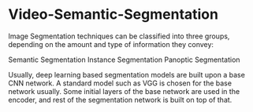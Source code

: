 # Video-Semantic-Segmentation


 Image Segmentation techniques can be classified into three groups, depending on the amount and type of information they convey:

Semantic Segmentation
Instance Segmentation
Panoptic Segmentation


Usually, deep learning based segmentation models are built upon a base CNN network. A standard model such as VGG is chosen for the base network usually. Some initial layers of the base network are used in the encoder, and rest of the segmentation network is built on top of that.
